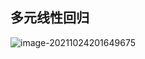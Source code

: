 



## 多元线性回归

![image-20211024201649675](https://gitee.com/frewen1225/ImageUploader/raw/master/img/202110242016355.png)

